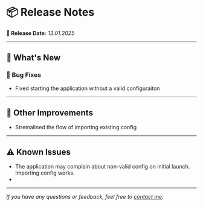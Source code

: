 # 📦 Release Notes

**📅 Release Date:** _13.01.2025_

---

## 🚀 What's New

### 🐛 Bug Fixes
- Fixed starting the application without a valid configuraiton

---

## 🔧 Other Improvements
- Stremalined the flow of importing existing config


---

## ⚠️ Known Issues
- The application may complain about non-valid config on initial launch. Importing config works.
- 

---

*If you have any questions or feedback, feel free to [contact me](mailto:magnus@overli.dev).*